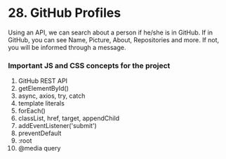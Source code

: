 # 28. GitHub Profiles

Using an API, we can search about a person if he/she is in GitHub. If in GitHub, you can see Name, Picture, About, Repositories and more. If not, you will be informed through a message.

### Important JS and CSS concepts for the project

1. GitHub REST API
2. getElementById()
3. async, axios, try, catch
4. template literals
5. forEach()
6. classList, href, target, appendChild
7. addEventListener('submit')
8. preventDefault
9. :root
10. @media query
